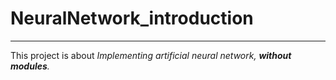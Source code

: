 # NeuralNetwork_introduction
--------------------------------------------
This project is about *Implementing artificial neural network, **without modules**.*
